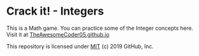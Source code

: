# Crack it! - Integers
This is a Math game. You can practice some of the Integer concepts here. Visit it at [TheAwesomeCoder05.github.io](http://bit.ly/CRACKgame)

This repository is licensed under [MIT](../LICENSE) (c) 2019 GitHub, Inc.
